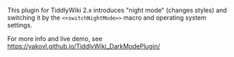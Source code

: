 This plugin for TiddlyWiki 2.x introduces "night mode" (changes styles) and switching it by the `<<switchNightMode>>` macro and operating system settings.

For more info and live demo, see https://yakovl.github.io/TiddlyWiki_DarkModePlugin/
